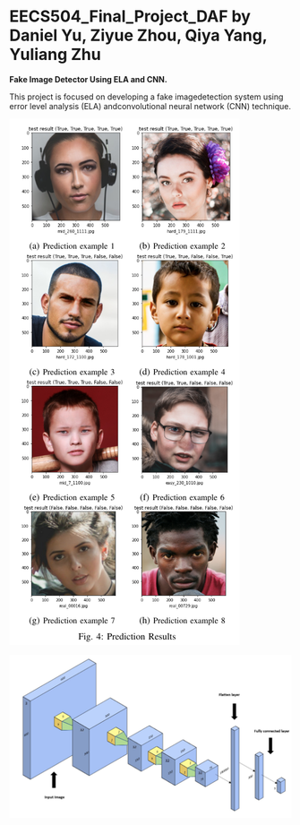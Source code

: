 # EECS504_Final_Project_DAF by Daniel Yu, Ziyue Zhou, Qiya Yang, Yuliang Zhu
**Fake Image Detector Using ELA and CNN.**

This  project  is  focused  on  developing  a  fake  imagedetection  system  using  error  level  analysis  (ELA)  andconvolutional  neural  network  (CNN)  technique.  

![alt text](https://github.com/qiyay/EECS504_Final_Project_DAF/blob/main/results/Screenshot%20from%202020-12-15%2011-25-21.png "Prediction Examples")

![alt text](https://github.com/qiyay/EECS504_Final_Project_DAF/blob/main/results/Capture.JPG "Network Structure")

